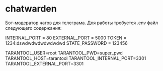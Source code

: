 # chatwarden

Бот-модератор чатов для телеграма.
Для работы требуется .env файл следующего содержания:

INTERNAL_PORT = 80
EXTERNAL_PORT = 5000
TOKEN = 1234:dswdwdwdwdwdwdwd
STATE_PASSWORD = 123456

TARANTOOL_USER=root
TARANTOOL_PWD=super_pwd
TARANTOOL_HOST=tarantool
TARANTOOL_INTERNAL_PORT=3301
TARANTOOL_EXTERNAL_PORT=3301

